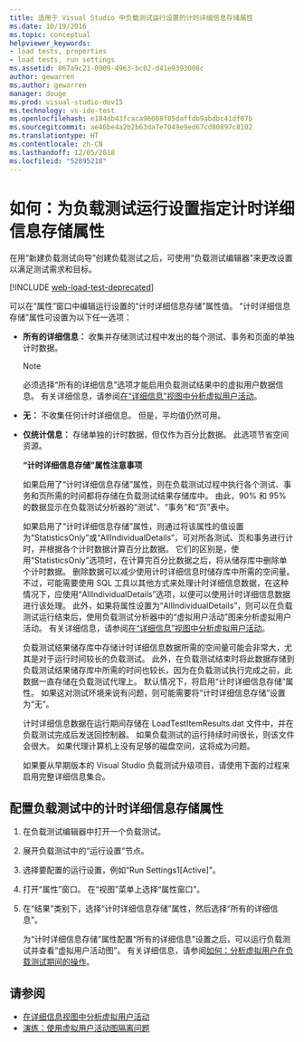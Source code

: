 ```yaml
---
title: 适用于 Visual Studio 中负载测试运行设置的计时详细信息存储属性
ms.date: 10/19/2016
ms.topic: conceptual
helpviewer_keywords:
- load tests, properties
- load tests, run settings
ms.assetid: 867a9c21-0909-4963-bc02-d41e9393008c
author: gewarren
ms.author: gewarren
manager: douge
ms.prod: visual-studio-dev15
ms.technology: vs-ide-test
ms.openlocfilehash: e184db43fcaca96008f85daffdb9abdbc41df07b
ms.sourcegitcommit: ae46be4a2b2b63da7e7049e9ed67cd80897c8102
ms.translationtype: HT
ms.contentlocale: zh-CN
ms.lasthandoff: 12/05/2018
ms.locfileid: "52895218"
---
```

# <a name="how-to-specify-the-timing-details-storage-property-for-a-load-test-run-setting"></a>如何：为负载测试运行设置指定计时详细信息存储属性

在用“新建负载测试向导”创建负载测试之后，可使用“负载测试编辑器”来更改设置以满足测试需求和目标。

[!INCLUDE [web-load-test-deprecated](includes/web-load-test-deprecated.md)]

可以在“属性”窗口中编辑运行设置的“计时详细信息存储”属性值。 “计时详细信息存储”属性可设置为以下任一选项：

- **所有的详细信息：** 收集并存储测试过程中发出的每个测试、事务和页面的单独计时数据。

  > [!NOTE]
  > 必须选择“所有的详细信息”选项才能启用负载测试结果中的虚拟用户数据信息。 有关详细信息，请参阅[在“详细信息”视图中分析虚拟用户活动](../test/analyze-load-test-virtual-user-activity-in-the-details-view.md)。

- **无：** 不收集任何计时详细信息。 但是，平均值仍然可用。

- **仅统计信息：** 存储单独的计时数据，但仅作为百分比数据。 此选项节省空间资源。

  **“计时详细信息存储”属性注意事项**

  如果启用了“计时详细信息存储”属性，则在负载测试过程中执行各个测试、事务和页所需的时间都将存储在负载测试结果存储库中。 由此，90% 和 95% 的数据显示在负载测试分析器的“测试”、“事务”和“页”表中。

  如果启用了“计时详细信息存储”属性，则通过将该属性的值设置为“StatisticsOnly”或“AllIndividualDetails”，可对所各测试、页和事务进行计时，并根据各个计时数据计算百分比数据。 它们的区别是，使用“StatisticsOnly”选项时，在计算完百分比数据之后，将从储存库中删除单个计时数据。 删除数据可以减少使用计时详细信息时储存库中所需的空间量。 不过，可能需要使用 SQL 工具以其他方式来处理计时详细信息数据，在这种情况下，应使用“AllIndividualDetails”选项，以便可以使用计时详细信息数据进行该处理。 此外，如果将属性设置为“AllIndividualDetails”，则可以在负载测试运行结束后，使用负载测试分析器中的“虚拟用户活动”图来分析虚拟用户活动。 有关详细信息，请参阅[在“详细信息”视图中分析虚拟用户活动](../test/analyze-load-test-virtual-user-activity-in-the-details-view.md)。

  负载测试结果储存库中存储计时详细信息数据所需的空间量可能会非常大，尤其是对于运行时间较长的负载测试。 此外，在负载测试结束时将此数据存储到负载测试结果储存库中所需的时间也较长，因为在负载测试执行完成之前，此数据一直存储在负载测试代理上。 默认情况下，将启用“计时详细信息存储”属性。 如果这对测试环境来说有问题，则可能需要将“计时详细信息存储”设置为“无”。

  计时详细信息数据在运行期间存储在 LoadTestItemResults.dat 文件中，并在负载测试完成后发送回控制器。 如果负载测试的运行持续时间很长，则该文件会很大。 如果代理计算机上没有足够的磁盘空间，这将成为问题。

  如果要从早期版本的 Visual Studio 负载测试升级项目，请使用下面的过程来启用完整详细信息集合。

## <a name="to-configure-the-timing-details-storage-property-in-a-load-test"></a>配置负载测试中的计时详细信息存储属性

1.  在负载测试编辑器中打开一个负载测试。

2.  展开负载测试中的“运行设置”节点。

3.  选择要配置的运行设置，例如“Run Settings1[Active]”。

4.  打开“属性”窗口。 在“视图”菜单上选择“属性窗口”。

5.  在“结果”类别下，选择“计时详细信息存储”属性，然后选择“所有的详细信息”。

     为“计时详细信息存储”属性配置“所有的详细信息”设置之后，可以运行负载测试并查看“虚拟用户活动图”。 有关详细信息，请参阅[如何：分析虚拟用户在负载测试期间的操作](../test/how-to-analyze-virtual-user-activity-during-a-load-test.md)。

## <a name="see-also"></a>请参阅

- [在详细信息视图中分析虚拟用户活动](../test/analyze-load-test-virtual-user-activity-in-the-details-view.md)
- [演练：使用虚拟用户活动图隔离问题](../test/walkthrough-use-the-virtual-user-activity-chart-to-isolate-issues.md)